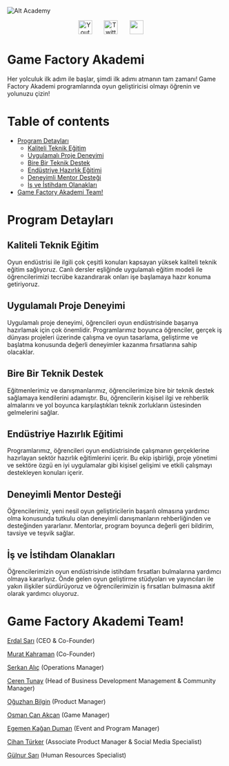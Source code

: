 ![Alt Academy](https://academy.gamefactory.gs/wp-content/uploads/2023/04/Untitled-31.png)

<!-- Social icons section -->
<p align="center">
  <a href="https://www.youtube.com/channel/UC7RXZKgCyCK2W1vfyafCh6A"><img width="32px" alt="Youtube" title="Youtube" src="https://i.imgur.com/qiXu7b2.png"/></a>
  &#8287;&#8287;&#8287;&#8287;&#8287;
  <a href="https://twitter.com/gamefactoryhub"><img width="32px" alt="Twitter" title="Twitter" src="https://i.imgur.com/OXZM1L6.png"/></a>
  &#8287;&#8287;&#8287;&#8287;&#8287;
  <a href="https://discord.gg/p4ZHkU6shv" alt="Discord" title="Game Factory Akademi Discord Server"><img width="32px" src="https://i.imgur.com/OViZO8J.png"/></a>
  &#8287;&#8287;&#8287;&#8287;&#8287;
</p>

# Game Factory Akademi

Her yolculuk ilk adım ile başlar, şimdi ilk adımı atmanın tam zamanı! Game Factory Akademi programlarında oyun geliştiricisi olmayı öğrenin ve yolunuzu çizin!

# Table of contents

- [Program Detayları](#program-detaylar)
  - [Kaliteli Teknik Eğitim](#kaliteli-teknik-eitim)
  - [Uygulamalı Proje Deneyimi](#uygulamal-proje-deneyimi)
  - [Bire Bir Teknik Destek](#bire-bir-teknik-destek)
  - [Endüstriye Hazırlık Eğitimi](#endstriye-hazrlk-eitimi)
  - [Deneyimli Mentor Desteği](#deneyimli-mentor-destei)
  - [İş ve İstihdam Olanakları](#i-ve-istihdam-olanaklar)
- [Game Factory Akademi Team!](#game-factory-akademi-team)


# Program Detayları

## Kaliteli Teknik Eğitim

Oyun endüstrisi ile ilgili çok çeşitli konuları kapsayan yüksek kaliteli teknik eğitim sağlıyoruz. Canlı dersler eşliğinde uygulamalı eğitim modeli ile öğrencilerimizi tecrübe kazandırarak onları işe başlamaya hazır konuma getiriyoruz.

## Uygulamalı Proje Deneyimi

Uygulamalı proje deneyimi, öğrencileri oyun endüstrisinde başarıya hazırlamak için çok önemlidir. Programlarımız boyunca öğrenciler, gerçek iş dünyası projeleri üzerinde çalışma ve oyun tasarlama, geliştirme ve başlatma konusunda değerli deneyimler kazanma fırsatlarına sahip olacaklar.

## Bire Bir Teknik Destek

Eğitmenlerimiz ve danışmanlarımız, öğrencilerimize bire bir teknik destek sağlamaya kendilerini adamıştır. Bu, öğrencilerin kişisel ilgi ve rehberlik almalarını ve yol boyunca karşılaştıkları teknik zorlukların üstesinden gelmelerini sağlar.

## Endüstriye Hazırlık Eğitimi

Programlarımız, öğrencileri oyun endüstrisinde çalışmanın gerçeklerine hazırlayan sektör hazırlık eğitimlerini içerir. Bu ekip işbirliği, proje yönetimi ve sektöre özgü en iyi uygulamalar gibi kişisel gelişimi ve etkili çalışmayı destekleyen konuları içerir.

## Deneyimli Mentor Desteği

Öğrencilerimiz, yeni nesil oyun geliştiricilerin başarılı olmasına yardımcı olma konusunda tutkulu olan deneyimli danışmanların rehberliğinden ve desteğinden yararlanır. Mentorlar, program boyunca değerli geri bildirim, tavsiye ve teşvik sağlar.

## İş ve İstihdam Olanakları

Öğrencilerimizin oyun endüstrisinde istihdam fırsatları bulmalarına yardımcı olmaya kararlıyız. Önde gelen oyun geliştirme stüdyoları ve yayıncıları ile yakın ilişkiler sürdürüyoruz ve öğrencilerimizin iş fırsatları bulmasına aktif olarak yardımcı oluyoruz.

# Game Factory Akademi Team!

[Erdal Sarı](https://www.linkedin.com/in/erdal-sarı-2b8338116/) (CEO & Co-Founder)

[Murat Kahraman](https://www.linkedin.com/in/muratkahraman/) (Co-Founder)

[Serkan Alıç](https://www.linkedin.com/in/serkanalc/) (Operations Manager)

[Ceren Tunay](https://www.linkedin.com/in/gulcerentunay/) (Head of Business Development Management & Community Manager)

[Oğuzhan Bilgin](https://www.linkedin.com/in/oğuzhan-bilgin-34014417a/) (Product Manager)

[Osman Can Akcan](https://www.linkedin.com/in/osmancanakcan/) (Game Manager)

[Egemen Kağan Duman](https://www.linkedin.com/in/egemenkaganduman/) (Event and Program Manager)

[Cihan Türker](https://www.linkedin.com/in/cihan-turker-2597701b9/) (Associate Product Manager & Social Media Specialist)

[Gülnur Sarı](https://www.linkedin.com/in/gülnur-sarı-719543250/) (Human Resources Specialist)

